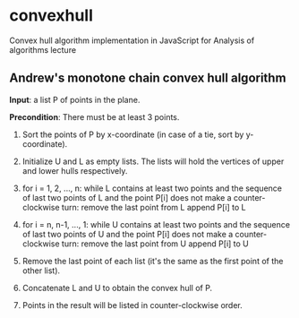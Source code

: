 # convexhull
Convex hull algorithm implementation in JavaScript for Analysis of algorithms lecture


## Andrew's monotone chain convex hull algorithm

__Input__: a list P of points in the plane.

__Precondition__: There must be at least 3 points.

1. Sort the points of P by x-coordinate (in case of a tie, sort by y-coordinate).

2. Initialize U and L as empty lists. The lists will hold the vertices of upper and lower hulls respectively.

3. for i = 1, 2, ..., n:
    while L contains at least two points and the sequence of last two points
            of L and the point P[i] does not make a counter-clockwise turn:
        remove the last point from L
    append P[i] to L

4. for i = n, n-1, ..., 1:
    while U contains at least two points and the sequence of last two points
            of U and the point P[i] does not make a counter-clockwise turn:
        remove the last point from U
    append P[i] to U

5. Remove the last point of each list (it's the same as the first point of the other list).
6. Concatenate L and U to obtain the convex hull of P.
7. Points in the result will be listed in counter-clockwise order.



